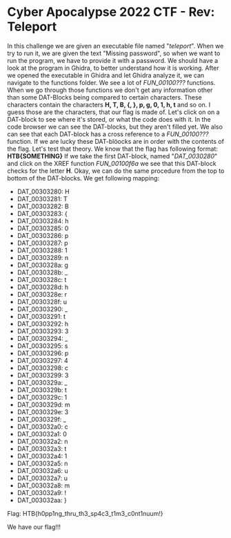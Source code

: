 # Cyber Apocalypse 2022 CTF - Rev: Teleport

In this challenge we are given an executable file named "*teleport*".
When we try to run it, we are given the text "Missing password", so when we want to run the program, we have to provide it with a password.
We should have a look at the program in Ghidra, to better understand how it is working.
After we opened the executable in Ghidra and let Ghidra analyze it, we can navigate to the functions folder.
We see a lot of *FUN_00100???* functions. When we go through those functions we don't get any information other than some DAT-Blocks being compared to certain characters.
These characters contain the characters **H, T, B, {, }, p, g, 0, 1, h, t** and so on. I guess those are the characters, that our flag is made of.
Let's click on on a DAT-block to see where it's stored, or what the code does with it.
In the code browser we can see the DAT-blocks, but they aren't filled yet. We also can see that each DAT-block has a cross reference to a *FUN_00100???* function. If we are lucky these DAT-blöocks are in order with the contents of the flag.
Let's test that theory. We know that the flag has following format:
**HTB{SOMETHING}**
If we take the first DAT-block, named "*DAT_0030280*" and click on the XREF function *FUN_00100f6a* we see that this DAT-block checks for the letter **H**.
Okay, we can do the same procedure from the top to bottom of the DAT-blocks.
We get following mapping:

+ DAT_00303280: H
+ DAT_00303281: T
+ DAT_00303282: B
+ DAT_00303283: {
+ DAT_00303284: h
+ DAT_00303285: 0
+ DAT_00303286: p
+ DAT_00303287: p
+ DAT_00303288: 1
+ DAT_00303289: n
+ DAT_0030328a: g
+ DAT_0030328b: _
+ DAT_0030328c: t
+ DAT_0030328d: h
+ DAT_0030328e: r
+ DAT_0030328f: u
+ DAT_00303290: _
+ DAT_00303291: t
+ DAT_00303292: h
+ DAT_00303293: 3
+ DAT_00303294: _
+ DAT_00303295: s
+ DAT_00303296: p
+ DAT_00303297: 4
+ DAT_00303298: c
+ DAT_00303299: 3
+ DAT_0030329a: _
+ DAT_0030329b: t
+ DAT_0030329c: 1
+ DAT_0030329d: m
+ DAT_0030329e: 3
+ DAT_0030329f: _
+ DAT_003032a0: c
+ DAT_003032a1: 0
+ DAT_003032a2: n
+ DAT_003032a3: t
+ DAT_003032a4: 1
+ DAT_003032a5: n
+ DAT_003032a6: u
+ DAT_003032a7: u
+ DAT_003032a8: m
+ DAT_003032a9: !
+ DAT_003032aa: }

Flag: HTB{h0pp1ng_thru_th3_sp4c3_t1m3_c0nt1nuum!}

We have our flag!!!
